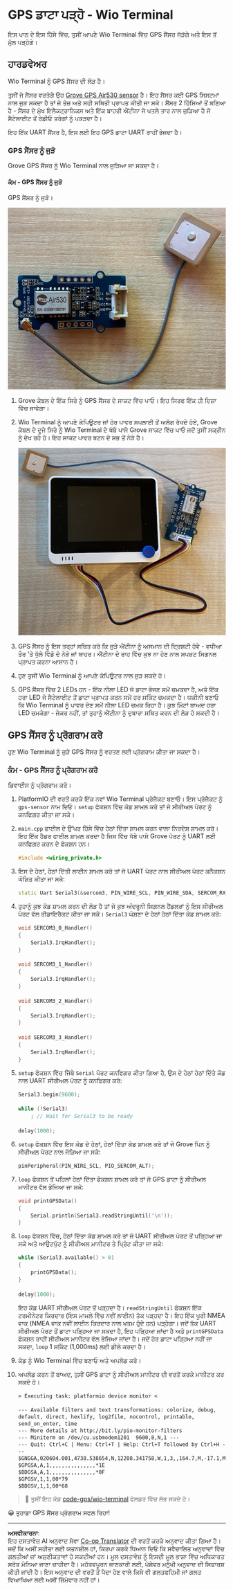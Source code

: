<!--
CO_OP_TRANSLATOR_METADATA:
{
  "original_hash": "da6ae0a795cf06be33d23ca5b8493fc8",
  "translation_date": "2025-08-27T14:37:44+00:00",
  "source_file": "3-transport/lessons/1-location-tracking/wio-terminal-gps-sensor.md",
  "language_code": "pa"
}
-->
# GPS ਡਾਟਾ ਪੜ੍ਹੋ - Wio Terminal

ਇਸ ਪਾਠ ਦੇ ਇਸ ਹਿੱਸੇ ਵਿੱਚ, ਤੁਸੀਂ ਆਪਣੇ Wio Terminal ਵਿੱਚ GPS ਸੈਂਸਰ ਜੋੜੋਗੇ ਅਤੇ ਇਸ ਤੋਂ ਮੁੱਲ ਪੜ੍ਹੋਗੇ।

## ਹਾਰਡਵੇਅਰ

Wio Terminal ਨੂੰ GPS ਸੈਂਸਰ ਦੀ ਲੋੜ ਹੈ।

ਤੁਸੀਂ ਜੋ ਸੈਂਸਰ ਵਰਤੋਗੇ ਉਹ [Grove GPS Air530 sensor](https://www.seeedstudio.com/Grove-GPS-Air530-p-4584.html) ਹੈ। ਇਹ ਸੈਂਸਰ ਕਈ GPS ਸਿਸਟਮਾਂ ਨਾਲ ਜੁੜ ਸਕਦਾ ਹੈ ਤਾਂ ਜੋ ਤੇਜ਼ ਅਤੇ ਸਹੀ ਸਥਿਤੀ ਪ੍ਰਾਪਤ ਕੀਤੀ ਜਾ ਸਕੇ। ਸੈਂਸਰ 2 ਹਿੱਸਿਆਂ ਤੋਂ ਬਣਿਆ ਹੈ - ਸੈਂਸਰ ਦੇ ਮੁੱਖ ਇਲੈਕਟ੍ਰਾਨਿਕਸ ਅਤੇ ਇੱਕ ਬਾਹਰੀ ਐਂਟੀਨਾ ਜੋ ਪਤਲੇ ਤਾਰ ਨਾਲ ਜੁੜਿਆ ਹੈ ਜੋ ਸੈਟੇਲਾਈਟ ਤੋਂ ਰੇਡੀਓ ਤਰੰਗਾਂ ਨੂੰ ਪਕੜਦਾ ਹੈ।

ਇਹ ਇੱਕ UART ਸੈਂਸਰ ਹੈ, ਇਸ ਲਈ ਇਹ GPS ਡਾਟਾ UART ਰਾਹੀਂ ਭੇਜਦਾ ਹੈ।

### GPS ਸੈਂਸਰ ਨੂੰ ਜੁੜੋ

Grove GPS ਸੈਂਸਰ ਨੂੰ Wio Terminal ਨਾਲ ਜੁੜਿਆ ਜਾ ਸਕਦਾ ਹੈ।

#### ਕੰਮ - GPS ਸੈਂਸਰ ਨੂੰ ਜੁੜੋ

GPS ਸੈਂਸਰ ਨੂੰ ਜੁੜੋ।

![A grove GPS sensor](../../../../../translated_images/grove-gps-sensor.247943bf69b03f0d1820ef6ed10c587f9b650e8db55b936851c92412180bd3e2.pa.png)

1. Grove ਕੇਬਲ ਦੇ ਇੱਕ ਸਿਰੇ ਨੂੰ GPS ਸੈਂਸਰ ਦੇ ਸਾਕਟ ਵਿੱਚ ਪਾਓ। ਇਹ ਸਿਰਫ ਇੱਕ ਹੀ ਦਿਸ਼ਾ ਵਿੱਚ ਜਾਵੇਗਾ।

1. Wio Terminal ਨੂੰ ਆਪਣੇ ਕੰਪਿਊਟਰ ਜਾਂ ਹੋਰ ਪਾਵਰ ਸਪਲਾਈ ਤੋਂ ਅਲੱਗ ਰੱਖਦੇ ਹੋਏ, Grove ਕੇਬਲ ਦੇ ਦੂਜੇ ਸਿਰੇ ਨੂੰ Wio Terminal ਦੇ ਖੱਬੇ ਪਾਸੇ Grove ਸਾਕਟ ਵਿੱਚ ਪਾਓ ਜਦੋਂ ਤੁਸੀਂ ਸਕ੍ਰੀਨ ਨੂੰ ਦੇਖ ਰਹੇ ਹੋ। ਇਹ ਸਾਕਟ ਪਾਵਰ ਬਟਨ ਦੇ ਸਭ ਤੋਂ ਨੇੜੇ ਹੈ।

    ![The grove GPS sensor connected to the left hand socket](../../../../../translated_images/wio-gps-sensor.19fd52b81ce58095d5deb3d4e5a1fdd88818d76569b00b1f0d740c92dc986525.pa.png)

1. GPS ਸੈਂਸਰ ਨੂੰ ਇਸ ਤਰ੍ਹਾਂ ਸਥਿਤ ਕਰੋ ਕਿ ਜੁੜੇ ਐਂਟੀਨਾ ਨੂੰ ਅਸਮਾਨ ਦੀ ਦ੍ਰਿਸ਼ਟੀ ਹੋਵੇ - ਵਧੀਆ ਤੌਰ 'ਤੇ ਖੁੱਲੇ ਵਿੰਡੋ ਦੇ ਨੇੜੇ ਜਾਂ ਬਾਹਰ। ਐਂਟੀਨਾ ਦੇ ਰਾਹ ਵਿੱਚ ਕੁਝ ਨਾ ਹੋਣ ਨਾਲ ਸਪਸ਼ਟ ਸਿਗਨਲ ਪ੍ਰਾਪਤ ਕਰਨਾ ਆਸਾਨ ਹੈ।

1. ਹੁਣ ਤੁਸੀਂ Wio Terminal ਨੂੰ ਆਪਣੇ ਕੰਪਿਊਟਰ ਨਾਲ ਜੁੜ ਸਕਦੇ ਹੋ।

1. GPS ਸੈਂਸਰ ਵਿੱਚ 2 LEDs ਹਨ - ਇੱਕ ਨੀਲਾ LED ਜੋ ਡਾਟਾ ਭੇਜਣ ਸਮੇਂ ਚਮਕਦਾ ਹੈ, ਅਤੇ ਇੱਕ ਹਰਾ LED ਜੋ ਸੈਟੇਲਾਈਟ ਤੋਂ ਡਾਟਾ ਪ੍ਰਾਪਤ ਕਰਨ ਸਮੇਂ ਹਰ ਸਕਿੰਟ ਚਮਕਦਾ ਹੈ। ਯਕੀਨੀ ਬਣਾਓ ਕਿ Wio Terminal ਨੂੰ ਪਾਵਰ ਦੇਣ ਸਮੇਂ ਨੀਲਾ LED ਚਮਕ ਰਿਹਾ ਹੈ। ਕੁਝ ਮਿੰਟਾਂ ਬਾਅਦ ਹਰਾ LED ਚਮਕੇਗਾ - ਜੇਕਰ ਨਹੀਂ, ਤਾਂ ਤੁਹਾਨੂੰ ਐਂਟੀਨਾ ਨੂੰ ਦੁਬਾਰਾ ਸਥਿਤ ਕਰਨ ਦੀ ਲੋੜ ਹੋ ਸਕਦੀ ਹੈ।

## GPS ਸੈਂਸਰ ਨੂੰ ਪ੍ਰੋਗਰਾਮ ਕਰੋ

ਹੁਣ Wio Terminal ਨੂੰ ਜੁੜੇ GPS ਸੈਂਸਰ ਨੂੰ ਵਰਤਣ ਲਈ ਪ੍ਰੋਗਰਾਮ ਕੀਤਾ ਜਾ ਸਕਦਾ ਹੈ।

### ਕੰਮ - GPS ਸੈਂਸਰ ਨੂੰ ਪ੍ਰੋਗਰਾਮ ਕਰੋ

ਡਿਵਾਈਸ ਨੂੰ ਪ੍ਰੋਗਰਾਮ ਕਰੋ।

1. PlatformIO ਦੀ ਵਰਤੋਂ ਕਰਕੇ ਇੱਕ ਨਵਾਂ Wio Terminal ਪ੍ਰੋਜੈਕਟ ਬਣਾਓ। ਇਸ ਪ੍ਰੋਜੈਕਟ ਨੂੰ `gps-sensor` ਨਾਮ ਦਿਓ। `setup` ਫੰਕਸ਼ਨ ਵਿੱਚ ਕੋਡ ਸ਼ਾਮਲ ਕਰੋ ਤਾਂ ਜੋ ਸੀਰੀਅਲ ਪੋਰਟ ਨੂੰ ਕਨਫਿਗਰ ਕੀਤਾ ਜਾ ਸਕੇ।

1. `main.cpp` ਫਾਈਲ ਦੇ ਉੱਪਰ ਹਿੱਸੇ ਵਿੱਚ ਹੇਠਾਂ ਦਿੱਤਾ ਸ਼ਾਮਲ ਕਰਨ ਵਾਲਾ ਨਿਰਦੇਸ਼ ਸ਼ਾਮਲ ਕਰੋ। ਇਹ ਇੱਕ ਹੈਡਰ ਫਾਈਲ ਸ਼ਾਮਲ ਕਰਦਾ ਹੈ ਜਿਸ ਵਿੱਚ ਖੱਬੇ ਪਾਸੇ Grove ਪੋਰਟ ਨੂੰ UART ਲਈ ਕਨਫਿਗਰ ਕਰਨ ਦੇ ਫੰਕਸ਼ਨ ਹਨ।

    ```cpp
    #include <wiring_private.h>
    ```

1. ਇਸ ਦੇ ਹੇਠਾਂ, ਹੇਠਾਂ ਦਿੱਤੀ ਲਾਈਨ ਸ਼ਾਮਲ ਕਰੋ ਤਾਂ ਜੋ UART ਪੋਰਟ ਨਾਲ ਸੀਰੀਅਲ ਪੋਰਟ ਕਨੈਕਸ਼ਨ ਘੋਸ਼ਿਤ ਕੀਤਾ ਜਾ ਸਕੇ:

    ```cpp
    static Uart Serial3(&sercom3, PIN_WIRE_SCL, PIN_WIRE_SDA, SERCOM_RX_PAD_1, UART_TX_PAD_0);
    ```

1. ਤੁਹਾਨੂੰ ਕੁਝ ਕੋਡ ਸ਼ਾਮਲ ਕਰਨ ਦੀ ਲੋੜ ਹੈ ਤਾਂ ਜੋ ਕੁਝ ਅੰਦਰੂਨੀ ਸਿਗਨਲ ਹੈਂਡਲਰਾਂ ਨੂੰ ਇਸ ਸੀਰੀਅਲ ਪੋਰਟ ਵੱਲ ਰੀਡਾਇਰੈਕਟ ਕੀਤਾ ਜਾ ਸਕੇ। `Serial3` ਘੋਸ਼ਣਾ ਦੇ ਹੇਠਾਂ ਹੇਠਾਂ ਦਿੱਤਾ ਕੋਡ ਸ਼ਾਮਲ ਕਰੋ:

    ```cpp
    void SERCOM3_0_Handler()
    {
        Serial3.IrqHandler();
    }
    
    void SERCOM3_1_Handler()
    {
        Serial3.IrqHandler();
    }
    
    void SERCOM3_2_Handler()
    {
        Serial3.IrqHandler();
    }
    
    void SERCOM3_3_Handler()
    {
        Serial3.IrqHandler();
    }
    ```

1. `setup` ਫੰਕਸ਼ਨ ਵਿੱਚ ਜਿੱਥੇ `Serial` ਪੋਰਟ ਕਨਫਿਗਰ ਕੀਤਾ ਗਿਆ ਹੈ, ਉਸ ਦੇ ਹੇਠਾਂ ਹੇਠਾਂ ਦਿੱਤੇ ਕੋਡ ਨਾਲ UART ਸੀਰੀਅਲ ਪੋਰਟ ਨੂੰ ਕਨਫਿਗਰ ਕਰੋ:

    ```cpp
    Serial3.begin(9600);

    while (!Serial3)
        ; // Wait for Serial3 to be ready

    delay(1000);
    ```

1. `setup` ਫੰਕਸ਼ਨ ਵਿੱਚ ਇਸ ਕੋਡ ਦੇ ਹੇਠਾਂ, ਹੇਠਾਂ ਦਿੱਤਾ ਕੋਡ ਸ਼ਾਮਲ ਕਰੋ ਤਾਂ ਜੋ Grove ਪਿਨ ਨੂੰ ਸੀਰੀਅਲ ਪੋਰਟ ਨਾਲ ਜੋੜਿਆ ਜਾ ਸਕੇ:

    ```cpp
    pinPeripheral(PIN_WIRE_SCL, PIO_SERCOM_ALT);
    ```

1. `loop` ਫੰਕਸ਼ਨ ਤੋਂ ਪਹਿਲਾਂ ਹੇਠਾਂ ਦਿੱਤਾ ਫੰਕਸ਼ਨ ਸ਼ਾਮਲ ਕਰੋ ਤਾਂ ਜੋ GPS ਡਾਟਾ ਨੂੰ ਸੀਰੀਅਲ ਮਾਨੀਟਰ ਵੱਲ ਭੇਜਿਆ ਜਾ ਸਕੇ:

    ```cpp
    void printGPSData()
    {
        Serial.println(Serial3.readStringUntil('\n'));
    }
    ```

1. `loop` ਫੰਕਸ਼ਨ ਵਿੱਚ, ਹੇਠਾਂ ਦਿੱਤਾ ਕੋਡ ਸ਼ਾਮਲ ਕਰੋ ਤਾਂ ਜੋ UART ਸੀਰੀਅਲ ਪੋਰਟ ਤੋਂ ਪੜ੍ਹਿਆ ਜਾ ਸਕੇ ਅਤੇ ਆਉਟਪੁੱਟ ਨੂੰ ਸੀਰੀਅਲ ਮਾਨੀਟਰ ਤੇ ਪ੍ਰਿੰਟ ਕੀਤਾ ਜਾ ਸਕੇ:

    ```cpp
    while (Serial3.available() > 0)
    {
        printGPSData();
    }
    
    delay(1000);
    ```

    ਇਹ ਕੋਡ UART ਸੀਰੀਅਲ ਪੋਰਟ ਤੋਂ ਪੜ੍ਹਦਾ ਹੈ। `readStringUntil` ਫੰਕਸ਼ਨ ਇੱਕ ਟਰਮੀਨੇਟਰ ਕਿਰਦਾਰ (ਇਸ ਮਾਮਲੇ ਵਿੱਚ ਨਵੀਂ ਲਾਈਨ) ਤੱਕ ਪੜ੍ਹਦਾ ਹੈ। ਇਹ ਇੱਕ ਪੂਰੀ NMEA ਵਾਕ (NMEA ਵਾਕ ਨਵੀਂ ਲਾਈਨ ਕਿਰਦਾਰ ਨਾਲ ਖਤਮ ਹੁੰਦੇ ਹਨ) ਪੜ੍ਹੇਗਾ। ਜਦੋਂ ਤੱਕ UART ਸੀਰੀਅਲ ਪੋਰਟ ਤੋਂ ਡਾਟਾ ਪੜ੍ਹਿਆ ਜਾ ਸਕਦਾ ਹੈ, ਇਹ ਪੜ੍ਹਿਆ ਜਾਂਦਾ ਹੈ ਅਤੇ `printGPSData` ਫੰਕਸ਼ਨ ਰਾਹੀਂ ਸੀਰੀਅਲ ਮਾਨੀਟਰ ਵੱਲ ਭੇਜਿਆ ਜਾਂਦਾ ਹੈ। ਜਦੋਂ ਹੋਰ ਡਾਟਾ ਪੜ੍ਹਿਆ ਨਹੀਂ ਜਾ ਸਕਦਾ, `loop` 1 ਸਕਿੰਟ (1,000ms) ਲਈ ਡੀਲੇ ਕਰਦਾ ਹੈ।

1. ਕੋਡ ਨੂੰ Wio Terminal ਵਿੱਚ ਬਣਾਓ ਅਤੇ ਅਪਲੋਡ ਕਰੋ।

1. ਅਪਲੋਡ ਕਰਨ ਤੋਂ ਬਾਅਦ, ਤੁਸੀਂ GPS ਡਾਟਾ ਨੂੰ ਸੀਰੀਅਲ ਮਾਨੀਟਰ ਦੀ ਵਰਤੋਂ ਕਰਕੇ ਮਾਨੀਟਰ ਕਰ ਸਕਦੇ ਹੋ।

    ```output
    > Executing task: platformio device monitor <
    
    --- Available filters and text transformations: colorize, debug, default, direct, hexlify, log2file, nocontrol, printable, send_on_enter, time
    --- More details at http://bit.ly/pio-monitor-filters
    --- Miniterm on /dev/cu.usbmodem1201  9600,8,N,1 ---
    --- Quit: Ctrl+C | Menu: Ctrl+T | Help: Ctrl+T followed by Ctrl+H ---
    $GNGGA,020604.001,4738.538654,N,12208.341758,W,1,3,,164.7,M,-17.1,M,,*67
    $GPGSA,A,1,,,,,,,,,,,,,,,*1E
    $BDGSA,A,1,,,,,,,,,,,,,,,*0F
    $GPGSV,1,1,00*79
    $BDGSV,1,1,00*68
    ```

> 💁 ਤੁਸੀਂ ਇਹ ਕੋਡ [code-gps/wio-terminal](../../../../../3-transport/lessons/1-location-tracking/code-gps/wio-terminal) ਫੋਲਡਰ ਵਿੱਚ ਲੱਭ ਸਕਦੇ ਹੋ।

😀 ਤੁਹਾਡਾ GPS ਸੈਂਸਰ ਪ੍ਰੋਗਰਾਮ ਸਫਲ ਰਿਹਾ!

---

**ਅਸਵੀਕਾਰਨਾ**:  
ਇਹ ਦਸਤਾਵੇਜ਼ AI ਅਨੁਵਾਦ ਸੇਵਾ [Co-op Translator](https://github.com/Azure/co-op-translator) ਦੀ ਵਰਤੋਂ ਕਰਕੇ ਅਨੁਵਾਦ ਕੀਤਾ ਗਿਆ ਹੈ। ਜਦੋਂ ਕਿ ਅਸੀਂ ਸਹੀਤਾ ਲਈ ਯਤਨਸ਼ੀਲ ਹਾਂ, ਕਿਰਪਾ ਕਰਕੇ ਧਿਆਨ ਦਿਓ ਕਿ ਸਵੈਚਾਲਿਤ ਅਨੁਵਾਦਾਂ ਵਿੱਚ ਗਲਤੀਆਂ ਜਾਂ ਅਸੁਣੀਕਤਾਵਾਂ ਹੋ ਸਕਦੀਆਂ ਹਨ। ਮੂਲ ਦਸਤਾਵੇਜ਼ ਨੂੰ ਇਸਦੀ ਮੂਲ ਭਾਸ਼ਾ ਵਿੱਚ ਅਧਿਕਾਰਤ ਸਰੋਤ ਮੰਨਿਆ ਜਾਣਾ ਚਾਹੀਦਾ ਹੈ। ਮਹੱਤਵਪੂਰਨ ਜਾਣਕਾਰੀ ਲਈ, ਪੇਸ਼ੇਵਰ ਮਨੁੱਖੀ ਅਨੁਵਾਦ ਦੀ ਸਿਫਾਰਸ਼ ਕੀਤੀ ਜਾਂਦੀ ਹੈ। ਇਸ ਅਨੁਵਾਦ ਦੀ ਵਰਤੋਂ ਤੋਂ ਪੈਦਾ ਹੋਣ ਵਾਲੇ ਕਿਸੇ ਵੀ ਗਲਤਫਹਿਮੀ ਜਾਂ ਗਲਤ ਵਿਆਖਿਆ ਲਈ ਅਸੀਂ ਜ਼ਿੰਮੇਵਾਰ ਨਹੀਂ ਹਾਂ।